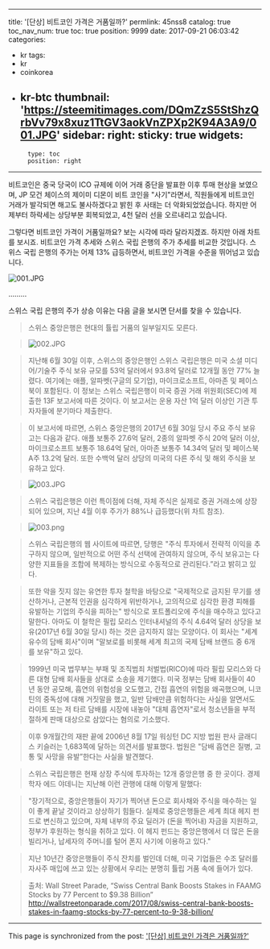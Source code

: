 
---
title: '[단상]  비트코인 가격은 거품일까?'
permlink: 45nss8
catalog: true
toc_nav_num: true
toc: true
position: 9999
date: 2017-09-21 06:03:42
categories:
- kr
tags:
- kr
- coinkorea
- kr-btc
thumbnail: 'https://steemitimages.com/DQmZzS5StShzQrbVv79x8xuz1TtGV3aokVnZPXp2K94A3A9/001.JPG'
sidebar:
    right:
        sticky: true
widgets:
    -
        type: toc
        position: right
---


비트코인은 중국 당국이 ICO 규제에 이어 거래 중단을 발표한 이후 투매 현상을 보였으며, JP 모건 체이스의 제이미 디몬이 비트 코인을 "사기"라면서, 직원들에게 비트코인 거래가 발각되면 해고도 불사하겠다고 밝힌 후 사태는 더 악화되었었습니다.  하지만 어제부터 하락세는 상당부분 회복되었고, 4천 달러 선을 오르내리고 있습니다. 

그렇다면 비트코인 가격이 거품일까요?  보는 시각에 따라 달라지겠죠.  하지만 아래 차트를 보시죠.  비트코인 가격 추세와 스위스 국립 은행의 주가 추세를 비교한 것입니다. 스위스 국립 은행의 주가는 어제 13% 급등하면서, 비트코인 가격을 수준을 뛰어넘고 있습니다. 

![001.JPG](https://steemitimages.com/DQmZzS5StShzQrbVv79x8xuz1TtGV3aokVnZPXp2K94A3A9/001.JPG)

.........


스위스 국립 은행의 주가 상승 이유는 다음 글을 보시면 단서를 찾을 수 있습니다.

> 스위스 중앙은행은 현대의 튤립 거품의 일부일지도 모른다.
 
> ![002.JPG](https://steemitimages.com/DQmTqg32dCP5TRn5vb224vv88zmk8WSyfiuAn8YVe9JA64r/002.JPG)
 
> 지난해 6월 30일 이후, 스위스의 중앙은행인 스위스 국립은행은 미국 소셜 미디어/기술주 주식 보유 규모를 53억 달러에서 93.8억 달러로 12개월 동안 77% 늘렸다. 여기에는 애플, 알파벳(구글의 모기업), 마이크로소프트, 아마존 및 페이스북이 포함된다. 이 정보는 스위스 국립은행이 미국 증권 거래 위원회(SEC)에 제출한 13F 보고서에 따른 것이다. 이 보고서는 운용 자산 1억 달러 이상인 기관 투자자들에 분기마다 제출한다. 
  
> 이 보고서에 따르면, 스위스 중앙은행의 2017년 6월 30일 당시 주요 주식 보유고는 다음과 같다. 애플 보통주 27.6억 달러, 2종의 알파벳 주식 20억 달러 이상, 마이크로소프트 보통주 18.64억 달러, 아마존 보통주 14.34억 달러 및 페이스북 A주 13.2억 달러. 또한 수백억 달러 상당의 미국의 다른 주식 및 해외 주식을 보유하고 있다.

> ![003.JPG](https://steemitimages.com/DQmXHJ8TsB41NfRNJVZ3nWuVMxvuawfzNA3bp6qRvndf6FK/003.JPG)

> 스위스 국립은행은 이런 특이점에 더해, 자체 주식은 실제로 증권 거래소에 상장되어 있으며, 지난 4월 이후 주가가 88%나 급등했다(위 차트 참조). 

> ![003.png](https://steemitimages.com/DQmUCpEtV33Z2a9JKAuin7snZwx5yTYyETH9iPTHNkSGxT1/003.png)

> 스위스 국립은행의 웹 사이트에 따르면, 당행은 "주식 투자에서 전략적 이익을 추구하지 않으며, 일반적으로 어떤 주식 선택에 관여하지 않으며, 주식 보유고는 다양한 지표들을 조합에 복제하는 방식으로 수동적으로 관리된다.”라고 밝히고 있다.
  
> 또한 악을 짓지 않는 유연한 투자 철학을 바탕으로 "국제적으로 금지된 무기를 생산하거나, 근본적 인권을 심각하게 위반하거나, 고의적으로 심각한 환경 피해를 유발하는 기업의 주식을 피하는" 방식으로 포트폴리오에 주식을 매수하고 있다고 말한다. 아마도 이 철학은 필립 모리스 인터내셔널의 주식 4.64억 달러 상당을 보유(2017년 6월 30일 당시) 하는 것은 금지하지 않는 모양이다. 이 회사는 "세계 유수의 담배 회사"이며 "말보로를 비롯해 세계 최고의 국제 담배 브랜드 중 6개를 보유"하고 있다. 
  
> 1999년 미국 법무부는 부패 및 조직범죄 처벌법(RICO)에 따라 필립 모리스와 다른 대형 담배 회사들을 상대로 소송을 제기했다. 미국 정부는 담배 회사들이 40년 동안 공모해, 흡연의 위험성을 오도했고, ​​간접 흡연의 위험을 왜곡했으며, ​​니코틴의 중독성에 대해 거짓말을 했고, 일반 담배만큼 위험하다는 사실을 알면서도 라이트 또는 저 타르 담배를 시장에 내놓아 "대체 흡연자"로서 청소년들을 부적절하게 판매 대상으로 삼았다는 혐의로 기소했다.
  
> 이후 9개월간의 재판 끝에 2006년 8월 17일 워싱턴 DC 지방 법원 판사 글래디스 키슬러는 1,683쪽에 달하는 의견서를 발표했다. 법원은 "담배 흡연은 질병, 고통 및 사망을 유발”한다는 사실을 발견했다. 
  
> 스위스 국립은행은 현재 상장 주식에 투자하는 12개 중앙은행 중 한 곳이다. 경제학자 에드 야데니는 지난해 이런 관행에 대해 이렇게 말했다: 
  
> "장기적으로, 중앙은행들이 자기가 찍어낸 돈으로 회사채와 주식을 매수하는 일이 좋게 끝날 것이라고 상상하기 힘들다. 실제로 중앙은행들은 세계 최대 헤지 펀드로 변신하고 있으며, 자체 내부의 주요 딜러가 (돈을 찍어내) 자금을 지원하고, 정부가 후원하는 형식을 취하고 있다. 이 헤지 펀드는 중앙은행에서 더 많은 돈을 빌리거나, 납세자의 주머니를 털어 폰지 사기에 이용하고 있다."
  
> 지난 10년간 중앙은행들이 주식 잔치를 벌인데 더해, 미국 기업들은 수조 달러를 자사주 매입에 쓰고 있는 상황에서 우리는 분명히 튤립 거품 속에 들어가 있다.
  
> 출처: Wall Street Parade, “Swiss Central Bank Boosts Stakes in FAAMG Stocks by 77 Percent to $9.38 Billion”
http://wallstreetonparade.com/2017/08/swiss-central-bank-boosts-stakes-in-faamg-stocks-by-77-percent-to-9-38-billion/

- - -

This page is synchronized from the post: ['[단상]  비트코인 가격은 거품일까?'](https://steemit.com/@pius.pius/45nss8)
